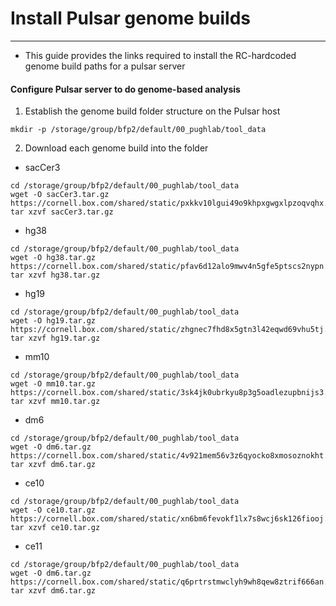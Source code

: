# Install Pulsar genome builds
---
- This guide provides the links required to install the RC-hardcoded genome build paths for a pulsar server

#### Configure Pulsar server to do genome-based analysis
1. Establish the genome build folder structure on the Pulsar host

```
mkdir -p /storage/group/bfp2/default/00_pughlab/tool_data
```

2. Download each genome build into the folder

- sacCer3
```
cd /storage/group/bfp2/default/00_pughlab/tool_data
wget -O sacCer3.tar.gz https://cornell.box.com/shared/static/pxkkv10lgui49o9khpxgwgxlpzoqvqhx.gz
tar xzvf sacCer3.tar.gz
```

- hg38
```
cd /storage/group/bfp2/default/00_pughlab/tool_data
wget -O hg38.tar.gz https://cornell.box.com/shared/static/pfav6d12alo9mwv4n5gfe5ptscs2nypn.gz
tar xzvf hg38.tar.gz
```

- hg19
```
cd /storage/group/bfp2/default/00_pughlab/tool_data
wget -O hg19.tar.gz https://cornell.box.com/shared/static/zhgnec7fhd8x5gtn3l42eqwd69vhu5tj.gz
tar xzvf hg19.tar.gz
```

- mm10
```
cd /storage/group/bfp2/default/00_pughlab/tool_data
wget -O mm10.tar.gz https://cornell.box.com/shared/static/3sk4jk0ubrkyu8p3g5oadlezupbnijs3.gz
tar xzvf mm10.tar.gz
```

- dm6
```
cd /storage/group/bfp2/default/00_pughlab/tool_data
wget -O dm6.tar.gz https://cornell.box.com/shared/static/4v921mem56v3z6qyocko8xmosoznokht.gz
tar xzvf dm6.tar.gz
```

- ce10
```
cd /storage/group/bfp2/default/00_pughlab/tool_data
wget -O ce10.tar.gz https://cornell.box.com/shared/static/xn6bm6fevokf1lx7s8wcj6sk126fiooj.gz
tar xzvf ce10.tar.gz
```

- ce11
```
cd /storage/group/bfp2/default/00_pughlab/tool_data
wget -O dm6.tar.gz https://cornell.box.com/shared/static/q6prtrstmwclyh9wh8qew8ztrif666an.gz
tar xzvf dm6.tar.gz
```
